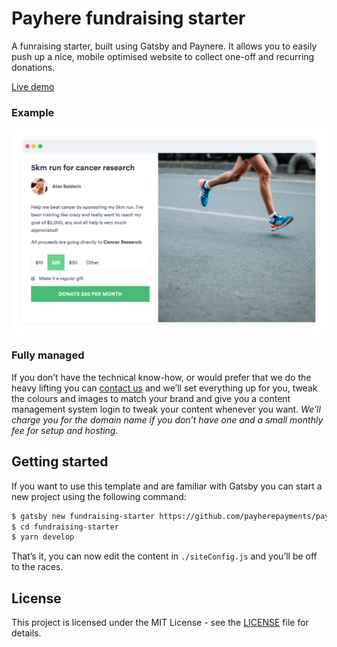 # Payhere fundraising starter

A funraising starter, built using Gatsby and Paynere. It allows you to easily push up a nice, mobile optimised website to collect one-off and recurring donations.

[Live demo](https://my-fundraising-page.netlify.com/)

### Example

![Funraising example](./fundraiser-example.png)

### Fully managed

If you don’t have the technical know-how, or would prefer that we do the heavy lifting you can [contact us](mailto:hello@payhere.co) and we’ll set everything up for you, tweak the colours and images to match your brand and give you a content management system login to tweak your content whenever you want. *We’ll charge you for the domain name if you don’t have one and a small monthly fee for setup and hosting.*

## Getting started

If you want to use this template and are familiar with Gatsby you can start a new project using the following command:

```sh
$ gatsby new fundraising-starter https://github.com/payherepayments/payhere-starter-fundraising
$ cd fundraising-starter
$ yarn develop
```

That’s it, you can now edit the content in `./siteConfig.js` and you’ll be off to the races.

## License

This project is licensed under the MIT License - see the [LICENSE](LICENSE) file for details.
